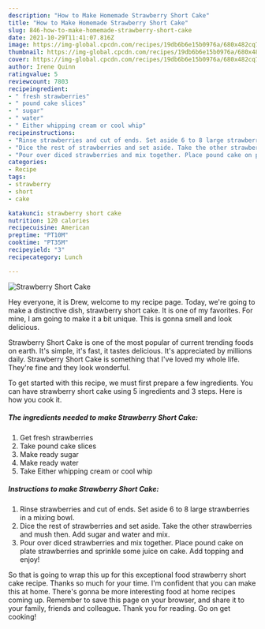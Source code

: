 ```yaml
---
description: "How to Make Homemade Strawberry Short Cake"
title: "How to Make Homemade Strawberry Short Cake"
slug: 846-how-to-make-homemade-strawberry-short-cake
date: 2021-10-29T11:41:07.816Z
image: https://img-global.cpcdn.com/recipes/19db6b6e15b0976a/680x482cq70/strawberry-short-cake-recipe-main-photo.jpg
thumbnail: https://img-global.cpcdn.com/recipes/19db6b6e15b0976a/680x482cq70/strawberry-short-cake-recipe-main-photo.jpg
cover: https://img-global.cpcdn.com/recipes/19db6b6e15b0976a/680x482cq70/strawberry-short-cake-recipe-main-photo.jpg
author: Irene Quinn
ratingvalue: 5
reviewcount: 7803
recipeingredient:
- " fresh strawberries"
- " pound cake slices"
- " sugar"
- " water"
- " Either whipping cream or cool whip"
recipeinstructions:
- "Rinse strawberries and cut of ends. Set aside 6 to 8 large strawberries in a mixing bowl."
- "Dice the rest of strawberries and set aside. Take the other strawberries and mush then. Add sugar and water and mix."
- "Pour over diced strawberries and mix together. Place pound cake on plate strawberries and sprinkle some juice on cake. Add topping and enjoy!"
categories:
- Recipe
tags:
- strawberry
- short
- cake

katakunci: strawberry short cake 
nutrition: 120 calories
recipecuisine: American
preptime: "PT10M"
cooktime: "PT35M"
recipeyield: "3"
recipecategory: Lunch

---
```



![Strawberry Short Cake](https://img-global.cpcdn.com/recipes/19db6b6e15b0976a/680x482cq70/strawberry-short-cake-recipe-main-photo.jpg)

Hey everyone, it is Drew, welcome to my recipe page. Today, we're going to make a distinctive dish, strawberry short cake. It is one of my favorites. For mine, I am going to make it a bit unique. This is gonna smell and look delicious.

Strawberry Short Cake is one of the most popular of current trending foods on earth. It's simple, it's fast, it tastes delicious. It's appreciated by millions daily. Strawberry Short Cake is something that I've loved my whole life. They're fine and they look wonderful.




To get started with this recipe, we must first prepare a few ingredients. You can have strawberry short cake using 5 ingredients and 3 steps. Here is how you cook it.

<!--inarticleads1-->

##### The ingredients needed to make Strawberry Short Cake:

1. Get  fresh strawberries
1. Take  pound cake slices
1. Make ready  sugar
1. Make ready  water
1. Take  Either whipping cream or cool whip




<!--inarticleads2-->

##### Instructions to make Strawberry Short Cake:

1. Rinse strawberries and cut of ends. Set aside 6 to 8 large strawberries in a mixing bowl.
1. Dice the rest of strawberries and set aside. Take the other strawberries and mush then. Add sugar and water and mix.
1. Pour over diced strawberries and mix together. Place pound cake on plate strawberries and sprinkle some juice on cake. Add topping and enjoy!




So that is going to wrap this up for this exceptional food strawberry short cake recipe. Thanks so much for your time. I'm confident that you can make this at home. There's gonna be more interesting food at home recipes coming up. Remember to save this page on your browser, and share it to your family, friends and colleague. Thank you for reading. Go on get cooking!
